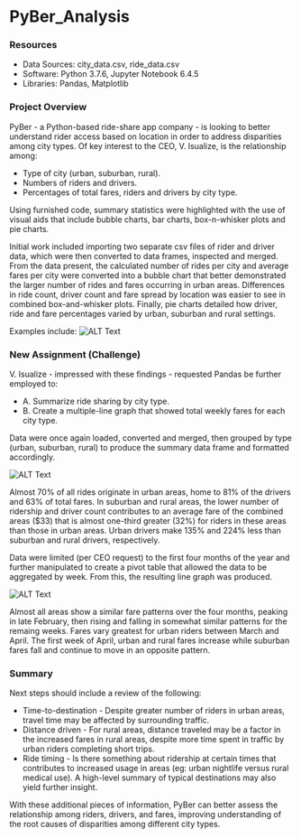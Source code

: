 # PyBer_Analysis

### Resources
- Data Sources: city_data.csv, ride_data.csv
- Software: Python 3.7.6, Jupyter Notebook 6.4.5
- Libraries: Pandas, Matplotlib

### Project Overview
PyBer - a Python-based ride-share app company - is looking to better understand rider access based on location in order to address disparities among city types.
Of key interest to the CEO, V. Isualize, is the relationship among:
* Type of city (urban, suburban, rural).
* Numbers of riders and drivers.
* Percentages of total fares, riders and drivers by city type.

Using furnished code, summary statistics were highlighted with the use of visual aids that include bubble charts, bar charts, box-n-whisker plots and pie charts.

Initial work included importing two separate csv files of rider and driver data, which were then converted to data frames, inspected and merged.
From the data present, the calculated number of rides per city and average fares per city were converted into a bubble chart that better demonstrated the larger number of rides and fares occurring in urban areas.
Differences in ride count, driver count and fare spread by location was easier to see in combined box-and-whisker plots. Finally, pie charts detailed how driver, ride and fare percentages varied by urban, suburban and rural settings.

Examples include:
   ![ALT Text](https://user-images.githubusercontent.com/30667001/150445805-55b23053-ef0b-4805-b074-78c326ae4445.png)

### New Assignment (Challenge)
V. Isualize - impressed with these findings - requested Pandas be further employed to:
* A. Summarize ride sharing by city type.
* B. Create a multiple-line graph that showed total weekly fares for each city type.

Data were once again loaded, converted and merged, then grouped by type (urban, suburban, rural) to produce the summary data frame and formatted accordingly.

   ![ALT Text](https://user-images.githubusercontent.com/30667001/150442601-73802679-be48-4a9c-8ca3-0f493ed4a0d2.png)

Almost 70% of all rides originate in urban areas, home to 81% of the drivers and 63% of total fares. In suburban and rural areas, the lower number of ridership and driver count contributes to an average fare of the combined areas ($33) that is almost one-third greater (32%) for riders in these areas than those in urban areas. Urban drivers make 135% and 224% less than suburban and rural drivers, respectively.

Data were limited (per CEO request) to the first four months of the year and further manipulated to create a pivot table that allowed the data to be aggregated by week.
From this, the resulting line graph was produced.

   ![ALT Text](https://user-images.githubusercontent.com/30667001/150442582-7d7a1863-71af-4f8a-96ae-53cd5d620304.png)

Almost all areas show a similar fare patterns over the four months, peaking in late February, then rising and falling in somewhat similar patterns for the remaing weeks. Fares  vary greatest for urban riders between March and April. The first week of April, urban and rural fares increase while suburban fares fall and continue to move in an opposite pattern.

### Summary
Next steps should include a review of the following:
* Time-to-destination - Despite greater number of riders in urban areas, travel time may be affected by surrounding traffic.
* Distance driven - For rural areas, distance traveled may be a factor in the increased fares in rural areas, despite more time spent in traffic by urban riders completing short trips.
* Ride timing - Is there something about ridership at certain times that contributes to increased usage in areas (eg: urban nightlife versus rural medical use).
A high-level summary of typical destinations may also yield further insight.

With these additional pieces of information, PyBer can better assess the relationship among riders, drivers, and fares, improving understanding of the root causes of disparities among different city types.
